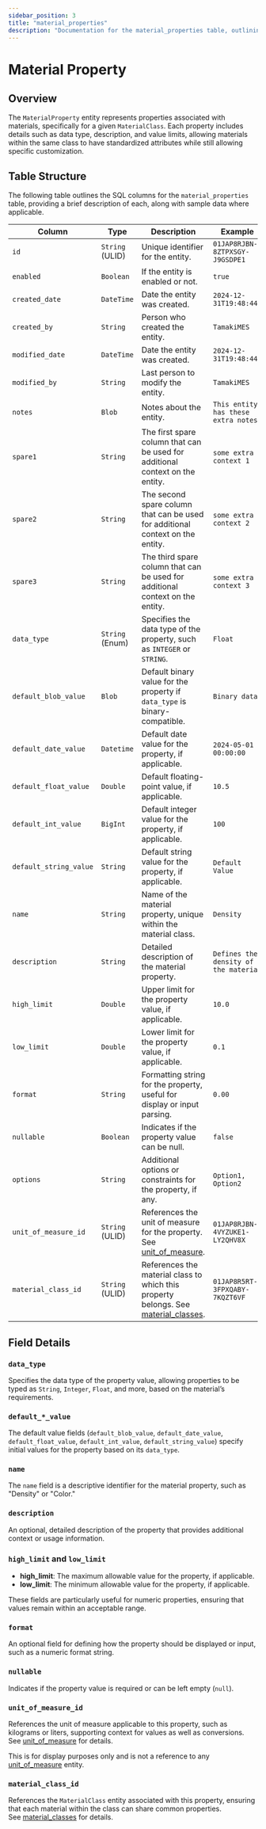 ```yaml
---
sidebar_position: 3
title: "material_properties"
description: "Documentation for the material_properties table, outlining its columns and structure."
---
```


# Material Property

## Overview

The `MaterialProperty` entity represents properties associated with materials, specifically for a given `MaterialClass`.
Each property includes details such as data type, description, and value limits, allowing materials within the same
class to have standardized attributes while still allowing specific customization.

## Table Structure

The following table outlines the SQL columns for the `material_properties` table, providing a brief description of each,
along with sample data where applicable.

| Column                 | Type            | Description                                                                                                                      | Example                               |
| ---------------------- |-----------------| -------------------------------------------------------------------------------------------------------------------------------- | ------------------------------------- |
| `id`                   | `String` (ULID) | Unique identifier for the entity.                                                                                                | `01JAP8RJBN-8ZTPXSGY-J9GSDPE1`        |
| `enabled`              | `Boolean`       | If the entity is enabled or not.                                                                                                 | `true`                                |
| `created_date`         | `DateTime`      | Date the entity was created.                                                                                                     | `2024-12-31T19:48:44Z`                |
| `created_by`           | `String`        | Person who created the entity.                                                                                                   | `TamakiMES`                           |
| `modified_date`        | `DateTime`      | Date the entity was created.                                                                                                     | `2024-12-31T19:48:44Z`                |
| `modified_by`          | `String`        | Last person to modify the entity.                                                                                                | `TamakiMES`                           |
| `notes`                | `Blob`          | Notes about the entity.                                                                                                          | `This entity has these extra notes`   |
| `spare1`               | `String`        | The first spare column that can be used for additional context on the entity.                                                    | `some extra context 1`                |
| `spare2`               | `String`        | The second spare column that can be used for additional context on the entity.                                                   | `some extra context 2`                |
| `spare3`               | `String`        | The third spare column that can be used for additional context on the entity.                                                    | `some extra context 3`                |
| `data_type`            | `String` (Enum) | Specifies the data type of the property, such as `INTEGER` or `STRING`.                                                          | `Float`                               |
| `default_blob_value`   | `Blob`          | Default binary value for the property if `data_type` is binary-compatible.                                                       | `Binary data`                         |
| `default_date_value`   | `Datetime`      | Default date value for the property, if applicable.                                                                              | `2024-05-01 00:00:00`                 |
| `default_float_value`  | `Double`        | Default floating-point value, if applicable.                                                                                     | `10.5`                                |
| `default_int_value`    | `BigInt`        | Default integer value for the property, if applicable.                                                                           | `100`                                 |
| `default_string_value` | `String`        | Default string value for the property, if applicable.                                                                            | `Default Value`                       |
| `name`                 | `String`        | Name of the material property, unique within the material class.                                                                 | `Density`                             |
| `description`          | `String`        | Detailed description of the material property.                                                                                   | `Defines the density of the material` |
| `high_limit`           | `Double`        | Upper limit for the property value, if applicable.                                                                               | `10.0`                                |
| `low_limit`            | `Double`        | Lower limit for the property value, if applicable.                                                                               | `0.1`                                 |
| `format`               | `String`        | Formatting string for the property, useful for display or input parsing.                                                         | `0.00`                                |
| `nullable`             | `Boolean`       | Indicates if the property value can be null.                                                                                     | `false`                               |
| `options`              | `String`        | Additional options or constraints for the property, if any.                                                                      | `Option1, Option2`                    |
| `unit_of_measure_id`   | `String` (ULID) | References the unit of measure for the property. See [unit_of_measure](../utility-models/unit-of-measure-model/unit-of-measure). | `01JAP8RJBN-4VYZUKE1-LY2QHV8X`        |
| `material_class_id`    | `String` (ULID) | References the material class to which this property belongs. See [material_classes](../material-model/material-class).          | `01JAP8R5RT-3FPXQABY-7KQZT6VF`        |

## Field Details

### `data_type`

Specifies the data type of the property value, allowing properties to be typed as `String`, `Integer`, `Float`, and
more, based on the material’s requirements.

### `default_*_value`

The default value fields (`default_blob_value`, `default_date_value`, `default_float_value`, `default_int_value`,
`default_string_value`) specify initial values for the property based on its `data_type`.

### `name`

The `name` field is a descriptive identifier for the material property, such as "Density" or "Color."

### `description`

An optional, detailed description of the property that provides additional context or usage information.

### `high_limit` and `low_limit`

- **high_limit**: The maximum allowable value for the property, if applicable.
- **low_limit**: The minimum allowable value for the property, if applicable.

These fields are particularly useful for numeric properties, ensuring that values remain within an acceptable range.

### `format`

An optional field for defining how the property should be displayed or input, such as a numeric format string.

### `nullable`

Indicates if the property value is required or can be left empty (`null`).

### `unit_of_measure_id`

References the unit of measure applicable to this property, such as kilograms or liters, supporting context for values as well as conversions.
See [unit_of_measure](../utility-models/unit-of-measure-model/unit-of-measure) for details.

This is for display purposes only and is not a reference to any [unit_of_measure](../utility-models/unit-of-measure-model/unit-of-measure) entity.

### `material_class_id`

References the `MaterialClass` entity associated with this property, ensuring that each material within the class can
share common properties.  
See [material_classes](../material-model/material-class) for details.
